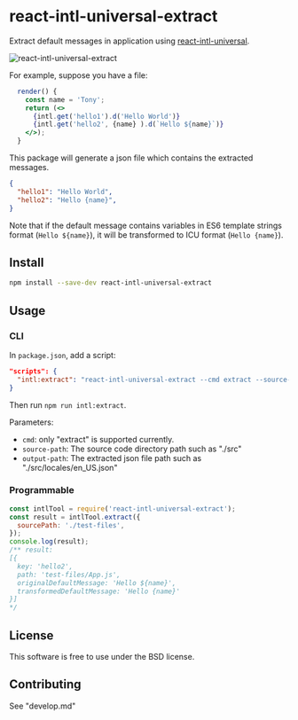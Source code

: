 # react-intl-universal-extract
Extract default messages in application using [react-intl-universal](https://github.com/alibaba/react-intl-universal).

![react-intl-universal-extract](https://img.alicdn.com/imgextra/i4/O1CN01v8z1us1xc6TAXlHBC_!!6000000006463-2-tps-738-340.png)


For example, suppose you have a file:
```jsx
  render() {
    const name = 'Tony';
    return (<>
      {intl.get('hello1').d('Hello World')}
      {intl.get('hello2', {name} ).d(`Hello ${name}`)}
    </>);
  }  
```

This package will generate a json file which contains the extracted messages.

```json
{
  "hello1": "Hello World",
  "hello2": "Hello {name}",
}
```

Note that if the default message contains variables in ES6 template strings format (`Hello ${name}`), it will be transformed to ICU format (`Hello {name}`).

## Install
```sh
npm install --save-dev react-intl-universal-extract
```

## Usage

### CLI

In `package.json`, add a script:
```json
"scripts": {
  "intl:extract": "react-intl-universal-extract --cmd extract --source-path ./src --output-path ./src/locales/en_US.json --verbose",
}
```
Then run `npm run intl:extract`.

Parameters:
- `cmd`: only "extract" is supported currently.
- `source-path`: The source code directory path such as "./src"
- `output-path`: The extracted json file path such as "./src/locales/en_US.json"

### Programmable
```js
const intlTool = require('react-intl-universal-extract');
const result = intlTool.extract({
  sourcePath: './test-files',
});
console.log(result); 
/** result:
[{
  key: 'hello2',
  path: 'test-files/App.js',
  originalDefaultMessage: 'Hello ${name}',
  transformedDefaultMessage: 'Hello {name}'
}]
*/
```

## License
This software is free to use under the BSD license.

## Contributing
See "develop.md"

